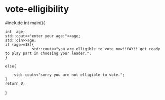 # vote-elligibility
#include<iostream>
int main(){
	
	int  age;
	std::cout<<"enter your age:"<<age;
	std::cin>>age;
	if (age>=18){
				std::cout<<"you are elligible to vote now!!YAY!!.get ready to play part in choosing your leader."; 
	}
		
	else{
	
		std::cout<<"sorry you are not elligible to vote.";
	}
    return 0;		
		
}

